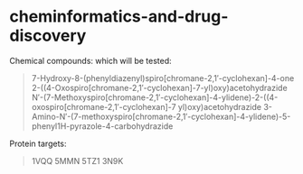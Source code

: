 # cheminformatics-and-drug-discovery

Chemical compounds: which will be tested:
> 7-Hydroxy-8-(phenyldiazenyl)spiro[chromane-2,1′-cyclohexan]-4-one
> 2-((4-Oxospiro[chromane-2,1′-cyclohexan]-7-yl)oxy)acetohydrazide
> N′-(7-Methoxyspiro[chromane-2,1′-cyclohexan]-4-ylidene)-2-((4-oxospiro[chromane-2,1′-cyclohexan]-7 yl)oxy)acetohydrazide
> 3-Amino-N′-(7-methoxyspiro[chromane-2,1′-cyclohexan]-4-ylidene)-5-phenyl1H-pyrazole-4-carbohydrazide

Protein targets:
> 1VQQ 
> 5MMN 
> 5TZ1 
> 3N9K

